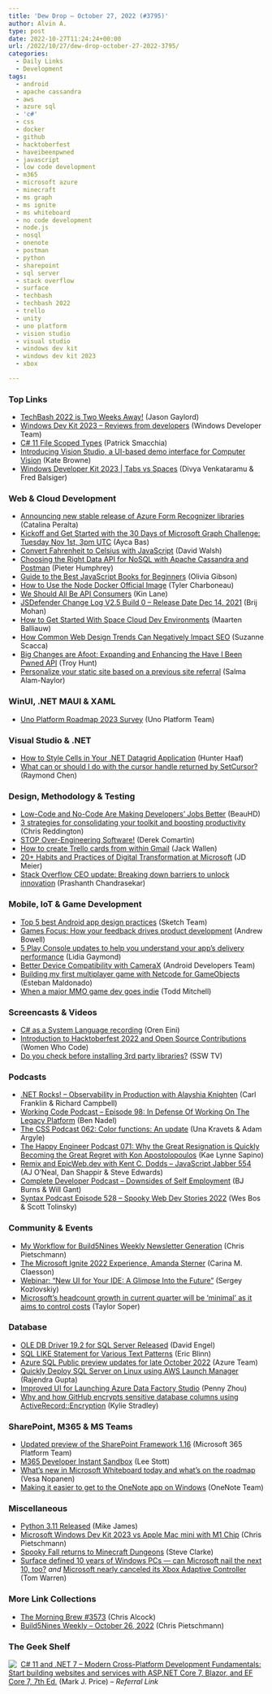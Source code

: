 ```yaml
---
title: 'Dew Drop – October 27, 2022 (#3795)'
author: Alvin A.
type: post
date: 2022-10-27T11:24:24+00:00
url: /2022/10/27/dew-drop-october-27-2022-3795/
categories:
  - Daily Links
  - Development
tags:
  - android
  - apache cassandra
  - aws
  - azure sql
  - 'c#'
  - css
  - docker
  - github
  - hacktoberfest
  - haveibeenpwned
  - javascript
  - low code development
  - m365
  - microsoft azure
  - minecraft
  - ms graph
  - ms ignite
  - ms whiteboard
  - no code development
  - node.js
  - nosql
  - onenote
  - postman
  - python
  - sharepoint
  - sql server
  - stack overflow
  - surface
  - techbash
  - techbash 2022
  - trello
  - unity
  - uno platform
  - vision studio
  - visual studio
  - windows dev kit
  - windows dev kit 2023
  - xbox

---
```

### <a name="top"></a>Top Links

  * <a href="https://www.jasongaylord.com/blog/2022/10/26/techbash-two-weeks-away" target="_blank" rel="noopener">TechBash 2022 is Two Weeks Away!</a> (Jason Gaylord)
  * <a href="http://www.youtube.com/watch?v=82v5Q-wNWmM" target="_blank" rel="noopener">Windows Dev Kit 2023 &#8211; Reviews from developers</a> (Windows Developer Team)
  * <a href="https://blog.ndepend.com/c-11-file-scoped-types/" target="_blank" rel="noopener">C# 11 File Scoped Types</a> (Patrick Smacchia)
  * <a href="https://azure.microsoft.com/blog/introducing-vision-studio-a-uibased-demo-interface-for-computer-vision/" target="_blank" rel="noopener">Introducing Vision Studio, a UI-based demo interface for Computer Vision</a> (Kate Browne)
  * <a href="https://www.youtube.com/watch?v=DUgC_d3Bru8&t=36s&ab_channel=MicrosoftDeveloper" target="_blank" rel="noopener">Windows Developer Kit 2023 | Tabs vs Spaces</a> (Divya Venkataramu & Fred Balsiger)



### <a name="web"></a>Web & Cloud Development

  * <a href="https://devblogs.microsoft.com/azure-sdk/announcing-new-stable-release-of-azure-form-recognizer-libraries/" target="_blank" rel="noopener">Announcing new stable release of Azure Form Recognizer libraries</a> (Catalina Peralta)
  * <a href="https://dev.to/azure/kickoff-and-get-started-with-the-30-days-of-microsoft-graph-challenge-tuesday-nov-1st-3pm-utc-fo3" target="_blank" rel="noopener">Kickoff and Get Started with the 30 Days of Microsoft Graph Challenge: Tuesday Nov 1st, 3pm UTC</a> (Ayca Bas)
  * <a href="https://davidwalsh.name/fahrenheit-celsius-javascript" target="_blank" rel="noopener">Convert Fahrenheit to Celsius with JavaScript</a> (David Walsh)
  * <a href="https://blog.postman.com/nosql-data-api-apache-cassandra-postman/" target="_blank" rel="noopener">Choosing the Right Data API for NoSQL with Apache Cassandra and Postman</a> (Pieter Humphrey)
  * <a href="https://www.sitepoint.com/best-javascript-books-for-beginners/?utm_source=rss" target="_blank" rel="noopener">Guide to the Best JavaScript Books for Beginners</a> (Olivia Gibson)
  * <a href="https://www.docker.com/blog/how-to-use-the-node-docker-official-image/" target="_blank" rel="noopener">How to Use the Node Docker Official Image</a> (Tyler Charboneau)
  * <a href="http://apievangelist.com/2022/10/26/we-should-all-be-api-consumers/" target="_blank" rel="noopener">We Should All Be API Consumers</a> (Kin Lane)
  * <a href="https://www.preemptive.com/jsdefender-change-log-v2-5-build-0-release-date-dec-14-2021-2/" target="_blank" rel="noopener">JSDefender Change Log V2.5 Build 0 – Release Date Dec 14, 2021</a> (Brij Mohan)
  * <a href="https://blog.jetbrains.com/space/2022/10/26/get-started-with-space-dev-environments/" target="_blank" rel="noopener">How to Get Started With Space Cloud Dev Environments</a> (Maarten Balliauw)
  * <a href="https://www.telerik.com/blogs/how-common-web-design-trends-can-negatively-impact-seo" target="_blank" rel="noopener">How Common Web Design Trends Can Negatively Impact SEO</a> (Suzanne Scacca)
  * <a href="https://www.troyhunt.com/expanding-and-enhancing-the-have-i-been-pwned-api/" target="_blank" rel="noopener">Big Changes are Afoot: Expanding and Enhancing the Have I Been Pwned API</a> (Troy Hunt)
  * <a href="https://ntl.fyi/3SBU2DY" target="_blank" rel="noopener">Personalize your static site based on a previous site referral</a> (Salma Alam-Naylor)



### <a name="silverlight"></a>WinUI, .NET MAUI & XAML

  * <a href="https://platform.uno/blog/uno-platform-roadmap-2023-survey/" target="_blank" rel="noopener">Uno Platform Roadmap 2023 Survey</a> (Uno Platform Team)



### <a name="dotnet"></a>Visual Studio & .NET

  * <a href="https://www.grapecity.com/blogs/how-to-style-cells-in-you-net-datagrid-application" target="_blank" rel="noopener">How to Style Cells in Your .NET Datagrid Application</a> (Hunter Haaf)
  * <a href="https://devblogs.microsoft.com/oldnewthing/20221026-00/?p=107325" target="_blank" rel="noopener">What can or should I do with the cursor handle returned by SetCursor?</a> (Raymond Chen)



### <a name="design"></a>Design, Methodology & Testing

  * <a href="https://developers.slashdot.org/story/22/10/26/2149216/low-code-and-no-code-are-making-developers-jobs-better?utm_source=rss1.0mainlinkanon&utm_medium=feed" target="_blank" rel="noopener">Low-Code and No-Code Are Making Developers&#8217; Jobs Better</a> (BeauHD)
  * <a href="https://github.blog/2022-10-26-3-strategies-for-consolidating-your-toolkit-and-boosting-productivity/" target="_blank" rel="noopener">3 strategies for consolidating your toolkit and boosting productivity</a> (Chris Reddington)
  * <a href="https://codeopinion.com/stop-over-engineering-software/" target="_blank" rel="noopener">STOP Over-Engineering Software!</a> (Derek Comartin)
  * <a href="https://www.techrepublic.com/article/create-trello-cards-gmail/" target="_blank" rel="noopener">How to create Trello cards from within Gmail</a> (Jack Wallen)
  * <a href="https://jdmeier.com/digital-transformation-habits/" target="_blank" rel="noopener">20+ Habits and Practices of Digital Transformation at Microsoft</a> (JD Meier)
  * <a href="https://stackoverflow.blog/2022/10/26/ceo-update-breaking-down-barriers-to-unlock-innovation/" target="_blank" rel="noopener">Stack Overflow CEO update: Breaking down barriers to unlock innovation</a> (Prashanth Chandrasekar)



### <a name="mobile"></a>Mobile, IoT & Game Development

  * <a href="https://www.sketch.com/blog/2022/10/26/android-app-design/" target="_blank" rel="noopener">Top 5 best Android app design practices</a> (Sketch Team)
  * <a href="https://blog.unity.com/technology/games-focus-how-feedback-drives-product-development" target="_blank" rel="noopener">Games Focus: How your feedback drives product development</a> (Andrew Bowell)
  * <a href="http://android-developers.googleblog.com/2022/10/5-play-console-updates-to-help-you-understand-app-delivery-performance.html" target="_blank" rel="noopener">5 Play Console updates to help you understand your app&#8217;s delivery performance</a> (Lidia Gaymond)
  * <a href="http://android-developers.googleblog.com/2022/10/better-device-compatibility-with-camerax.html" target="_blank" rel="noopener">Better Device Compatibility with CameraX</a> (Android Developers Team)
  * <a href="https://blog.unity.com/games/building-a-multiplayer-game-first-time-netcode-for-gameobjects" target="_blank" rel="noopener">Building my first multiplayer game with Netcode for GameObjects</a> (Esteban Maldonado)
  * <a href="https://codewriteplay.com/2022/10/26/when-a-major-mmo-game-dev-goes-indie/" target="_blank" rel="noopener">When a major MMO game dev goes indie</a> (Todd Mitchell)



### <a name="videos"></a>Screencasts & Videos

  * <a href="https://ayende.com/blog/198433-A/c-as-a-system-language-recording?Key=becb689f-abcb-4dac-b06f-38c05a8f199c" target="_blank" rel="noopener">C# as a System Language recording</a> (Oren Eini)
  * <a href="http://www.youtube.com/watch?v=R_jiTzsMYdk" target="_blank" rel="noopener">Introduction to Hacktoberfest 2022 and Open Source Contributions</a> (Women Who Code)
  * <a href="http://www.youtube.com/watch?v=1LPK3jgga_c" target="_blank" rel="noopener">Do you check before installing 3rd party libraries?</a> (SSW TV)



### <a name="podcasts"></a>Podcasts

  * <a href="https://www.spreaker.com/user/16677006/dotnetrocks-1817-observability-in-produc" target="_blank" rel="noopener">.NET Rocks! &#8211; Observability in Production with Alayshia Knighten</a> (Carl Franklin & Richard Campbell)
  * <a href="https://www.bennadel.com/blog/4343-working-code-podcast-episode-98-in-defense-of-working-on-the-legacy-platform.htm" target="_blank" rel="noopener">Working Code Podcast &#8211; Episode 98: In Defense Of Working On The Legacy Platform</a> (Ben Nadel)
  * <a href="http://thecsspodcast.libsyn.com/062-color-functions" target="_blank" rel="noopener">The CSS Podcast 062: Color functions: An update</a> (Una Kravets & Adam Argyle)
  * <a href="https://oasisofcourage.com/071-why-the-great-resignation-is-quickly-becoming-the-great-regret-with-kon-apostolopoulos/" target="_blank" rel="noopener">The Happy Engineer Podcast 071: Why the Great Resignation is Quickly Becoming the Great Regret with Kon Apostolopoulos</a> (Kae Lynne Sapino)
  * <a href="https://topenddevs.com/podcasts/javascript-jabber/episodes/4171" target="_blank" rel="noopener">Remix and EpicWeb.dev with Kent C. Dodds &#8211; JavaScript Jabber 554</a> (AJ O&#8217;Neal, Dan Shappir & Steve Edwards)
  * <a href="https://completedeveloperpodcast.com/downsides-of-self-employement/?utm_source=rss&utm_medium=rss&utm_campaign=downsides-of-self-employement" target="_blank" rel="noopener">Complete Developer Podcast &#8211; Downsides of Self Employment</a> (BJ Burns & Will Gant)
  * <a href="https://syntax.fm/show/528/spooky-web-dev-stories-2022" target="_blank" rel="noopener">Syntax Podcast Episode 528 &#8211; Spooky Web Dev Stories 2022</a> (Wes Bos & Scott Tolinsky)



### <a name="events"></a>Community & Events

  * <a href="http://pietschsoft.com//post/2022/10/26/my-newsletter-workflow-for-build5nines-weekly-generation" target="_blank" rel="noopener">My Workflow for Build5Nines Weekly Newsletter Generation</a> (Chris Pietschmann)
  * <a href="https://techcommunity.microsoft.com/t5/community-ninjas-blog/the-microsoft-ignite-2022-experience-amanda-sterner/ba-p/3661039" target="_blank" rel="noopener">The Microsoft Ignite 2022 Experience, Amanda Sterner</a> (Carina M. Claesson)
  * <a href="https://blog.jetbrains.com/go/2022/10/26/webinar-new-ui-for-your-ide-a-glimpse-into-the-future/" target="_blank" rel="noopener">Webinar: “New UI for Your IDE: A Glimpse Into the Future”</a> (Sergey Kozlovskiy)
  * <a href="https://www.geekwire.com/2022/microsofts-headcount-growth-in-current-quarter-will-be-minimal-as-it-aims-to-control-costs/" target="_blank" rel="noopener">Microsoft’s headcount growth in current quarter will be ‘minimal’ as it aims to control costs</a> (Taylor Soper)



### <a name="sql"></a>Database

  * <a href="https://techcommunity.microsoft.com/t5/sql-server-blog/ole-db-driver-19-2-for-sql-server-released/ba-p/3663643" target="_blank" rel="noopener">OLE DB Driver 19.2 for SQL Server Released</a> (David Engel)
  * <a href="https://www.mssqltips.com/sqlservertip/7442/sql-like-statement-examples/" target="_blank" rel="noopener">SQL LIKE Statement for Various Text Patterns</a> (Eric Blinn)
  * <a href="https://azure.microsoft.com/en-us/updates/azure-sql-public-preview-updates-for-late-october-2022/" target="_blank" rel="noopener">Azure SQL Public preview updates for late October 2022</a> (Azure Team)
  * <a href="https://www.mssqltips.com/sqlservertip/7424/aws-launch-wizard-sql-server-deployments-ec2-linux/" target="_blank" rel="noopener">Quickly Deploy SQL Server on Linux using AWS Launch Manager</a> (Rajendra Gupta)
  * <a href="https://techcommunity.microsoft.com/t5/azure-data-factory-blog/improved-ui-for-launching-azure-data-factory-studio/ba-p/3659610" target="_blank" rel="noopener">Improved UI for Launching Azure Data Factory Studio</a> (Penny Zhou)
  * <a href="https://github.blog/2022-10-26-why-and-how-github-encrypts-sensitive-database-columns-using-activerecordencryption/" target="_blank" rel="noopener">Why and how GitHub encrypts sensitive database columns using ActiveRecord::Encryption</a> (Kylie Stradley)



### <a name="sp"></a>SharePoint, M365 & MS Teams

  * <a href="https://devblogs.microsoft.com/microsoft365dev/updated-preview-of-the-sharepoint-framework-1-16/" target="_blank" rel="noopener">Updated preview of the SharePoint Framework 1.16</a> (Microsoft 365 Platform Team)
  * <a href="https://techcommunity.microsoft.com/t5/educator-developer-blog/m365-developer-instant-sandbox/ba-p/3662640" target="_blank" rel="noopener">M365 Developer Instant Sandbox</a> (Lee Stott)
  * <a href="https://mymetaverseday.com/2022/10/26/whats-new-in-microsoft-whiteboard-today-and-whats-on-the-roadmap/" target="_blank" rel="noopener">What’s new in Microsoft Whiteboard today and what’s on the roadmap</a> (Vesa Nopanen)
  * <a href="https://techcommunity.microsoft.com/t5/microsoft-365-blog/making-it-easier-to-get-to-the-onenote-app-on-windows/ba-p/3642219" target="_blank" rel="noopener">Making it easier to get to the OneNote app on Windows</a> (OneNote Team)



### <a name="misc"></a>Miscellaneous

  * <a href="http://www.i-programmer.info/news/216-python/15824-python-311-released.html" target="_blank" rel="noopener">Python 3.11 Released</a> (Mike James)
  * <a href="https://build5nines.com/microsoft-windows-dev-kit-2023-vs-apple-mac-mini-with-m1-chip/" target="_blank" rel="noopener">Microsoft Windows Dev Kit 2023 vs Apple Mac mini with M1 Chip</a> (Chris Pietschmann)
  * <a href="https://blogs.windows.com/windowsexperience/2022/10/26/spooky-fall-returns-to-minecraft-dungeons/" target="_blank" rel="noopener">Spooky Fall returns to Minecraft Dungeons</a> (Steve Clarke)
  * <a href="https://www.theverge.com/23422520/microsoft-surface-10-years-history" target="_blank" rel="noopener">Surface defined 10 years of Windows PCs — can Microsoft nail the next 10, too?</a> _and_ <a href="https://www.theverge.com/23424294/microsoft-xbox-adaptive-controller-interview" target="_blank" rel="noopener">Microsoft nearly canceled its Xbox Adaptive Controller</a> (Tom Warren)



### <a name="links"></a>More Link Collections

  * <a href="https://blog.cwa.me.uk/2022/10/27/the-morning-brew-3573/" target="_blank" rel="noopener">The Morning Brew #3573</a> (Chris Alcock)
  * <a href="https://build5nines.com/build5nines-weekly-october-26-2022/" target="_blank" rel="noopener">Build5Nines Weekly – October 26, 2022</a> (Chris Pietschmann)



### <a name="shelf"></a>The Geek Shelf

<a href="https://www.amazon.com/dp/1803237805/?tag=amavin-20" target="_blank" rel="noopener"><img decoding="async" align="left" style="margin: 0px 4px 0px 0px; border: 0px currentcolor; border-image: none; float: left; display: inline; background-image: none;" src="https://m.media-amazon.com/images/I/41dfPHvANOL._SS135_.jpg" border="0" /></a>&nbsp;<a href="https://www.amazon.com/dp/1803237805/?tag=amavin-20" target="_blank" rel="noopener">C# 11 and .NET 7 – Modern Cross-Platform Development Fundamentals: Start building websites and services with ASP.NET Core 7, Blazor, and EF Core 7, 7th Ed.</a> (Mark J. Price) _&#8211; Referral Link_